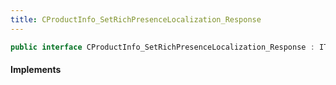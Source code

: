 ```yaml
---
title: CProductInfo_SetRichPresenceLocalization_Response
---
```


```csharp
public interface CProductInfo_SetRichPresenceLocalization_Response : ITypedProtobuf<CProductInfo_SetRichPresenceLocalization_Response>, INativeHandle
```

#### Implements


